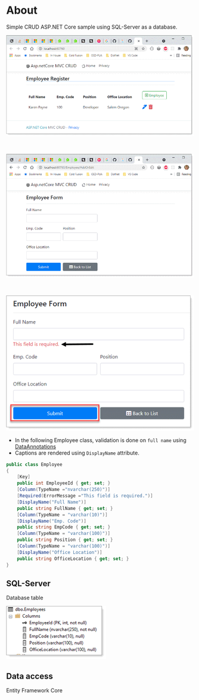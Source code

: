 # About

Simple CRUD ASP.NET Core sample using SQL-Server as a database.

![img](assets/F1.png)

</br>

![img](assets/F2.png)

</br>

![img](assets/F3.png)

- In the following Employee class, validation is done on `full name` using [DataAnnotations](https://docs.microsoft.com/en-us/dotnet/api/system.componentmodel.dataannotations?view=net-5.0) 
- Captions are rendered using `DisplayName` attribute.
```csharp
public class Employee
{
    [Key]
    public int EmployeeId { get; set; }
    [Column(TypeName ="nvarchar(250)")]
    [Required(ErrorMessage ="This field is required.")]
    [DisplayName("Full Name")]
    public string FullName { get; set; }
    [Column(TypeName = "varchar(10)")]
    [DisplayName("Emp. Code")]
    public string EmpCode { get; set; }
    [Column(TypeName = "varchar(100)")]
    public string Position { get; set; }
    [Column(TypeName = "varchar(100)")]
    [DisplayName("Office Location")]
    public string OfficeLocation { get; set; }
}
```


## SQL-Server 

Database table

![img](assets/F4.png)

## Data access

Entity Framework Core